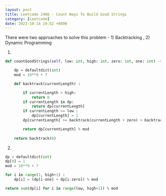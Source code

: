 ```yaml
---
layout: post
title: Leetcode 2466 - Count Ways To Build Good Strings
category: [Leetcode]
date: 2023-10-14 19:52 +0800
---
```


There were two approaches to solve this problem - 1) Backtracking , 2) Dynamic Programming

1) 
```python 
def countGoodStrings(self, low: int, high: int, zero: int, one: int) -> int:

    dp = defaultdict(int)
    mod = 10**9 + 7

    def backtrack(currentLength) :

        if currentLength > high:
            return 0
        if currentLength in dp:
            return dp[currentLength]
        if currentLength >= low :
            dp[currentLength] = 1
        dp[currentLength] += backtrack(currentLength + zero) + backtrack(currentLength + one)

        return dp[currentLength] % mod
    
    return backtrack(0)
```
2)
```python
dp = defaultdict(int)
dp[0] = 1
mod = 10**9 + 7

for i in range(1, high+1) :
    dp[i] = (dp[i-one] + dp[i-zero]) % mod

return sum(dp[i] for i in range(low, high+1)) % mod
```

